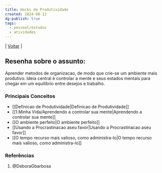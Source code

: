 ```yaml
---
title: Hacks de Produtividade
created: 2024-08-12
dg-publish: true
tags:
  - pessoal/estudos
  - atividades
---
```

| [Voltar](index) |
## Resenha sobre o assunto:
Aprender metodos de organizacao, de modo que crie-se um ambiente mais produtivo. Ideia central è controlar a mente e seus estados mentais para chegar em um equilibrio entre desejos e trabalho.
### Principais Conceitos
- [[Definicao de Produtividade\|Definicao de Produtividade]]
- [[1.Minha Vida/Aprendendo a controlar sua mente\|Aprendendo a controlar sua mente]]
- [[O ambiente perfeito\|O ambiente perfeito]]
- [[Usando a Procrastinacao aseu favor\|Usando a Procrastinacao aseu favor]]
- [[O tempo recurso mais valioso, como administra-lo\|O tempo recurso mais valioso, como administra-lo]]
### Referências
1. @DeboraGbarbosa